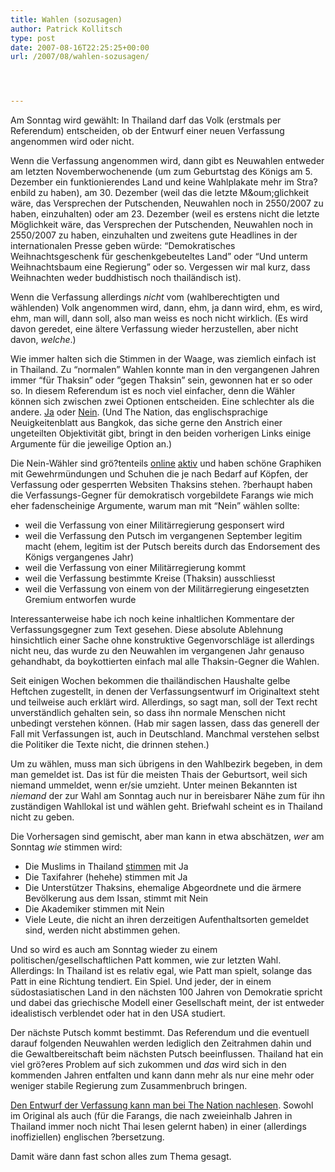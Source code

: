 ```yaml
---
title: Wahlen (sozusagen)
author: Patrick Kollitsch
type: post
date: 2007-08-16T22:25:25+00:00
url: /2007/08/wahlen-sozusagen/




---
```

Am Sonntag wird gewählt: In Thailand darf das Volk (erstmals per Referendum) entscheiden, ob der Entwurf einer neuen Verfassung angenommen wird oder nicht. 

Wenn die Verfassung angenommen wird, dann gibt es Neuwahlen entweder am letzten Novemberwochenende (um zum Geburtstag des Königs am 5. Dezember ein funktionierendes Land und keine Wahlplakate mehr im Stra?enbild zu haben), am 30. Dezember (weil das die letzte M&oum;glichkeit wäre, das Versprechen der Putschenden, Neuwahlen noch in 2550/2007 zu haben, einzuhalten) oder am 23. Dezember (weil es erstens nicht die letzte Möglichkeit wäre, das Versprechen der Putschenden, Neuwahlen noch in 2550/2007 zu haben, einzuhalten und zweitens gute Headlines in der internationalen Presse geben würde: &#8220;Demokratisches Weihnachtsgeschenk für geschenkgebeuteltes Land&#8221; oder &#8220;Und unterm Weihnachtsbaum eine Regierung&#8221; oder so. Vergessen wir mal kurz, dass Weihnachten weder buddhistisch noch thailändisch ist).

Wenn die Verfassung allerdings _nicht_ vom (wahlberechtigten und wählenden) Volk angenommen wird, dann, ehm, ja dann wird, ehm, es wird, ehm, man will, dann soll, also man weiss es noch nicht wirklich. (Es wird davon geredet, eine ältere Verfassung wieder herzustellen, aber nicht davon, _welche_.)

Wie immer halten sich die Stimmen in der Waage, was ziemlich einfach ist in Thailand. Zu &#8220;normalen&#8221; Wahlen konnte man in den vergangenen Jahren immer &#8220;für Thaksin&#8221; oder &#8220;gegen Thaksin&#8221; sein, gewonnen hat er so oder so. In diesem Referendum ist es noch viel einfacher, denn die Wähler können sich zwischen zwei Optionen entscheiden. Eine schlechter als die andere. [Ja][1] oder [Nein][2]. (Und The Nation, das englischsprachige Neuigkeitenblatt aus Bangkok, das siche gerne den Anstrich einer ungeteilten Objektivität gibt, bringt in den beiden vorherigen Links einige Argumente für die jeweilige Option an.)

Die Nein-Wähler sind grö?tenteils [online][3] [aktiv][4] und haben schöne Graphiken mit Gewehrmündungen und Schuhen die je nach Bedarf auf Köpfen, der Verfassung oder gesperrten Websiten Thaksins stehen. ?berhaupt haben die Verfassungs-Gegner für demokratisch vorgebildete Farangs wie mich eher fadenscheinige Argumente, warum man mit &#8220;Nein&#8221; wählen sollte:

  * weil die Verfassung von einer Militärregierung gesponsert wird
  * weil die Verfassung den Putsch im vergangenen September legitim macht (ehem, legitim ist der Putsch bereits durch das Endorsement des Königs vergangenes Jahr)
  * weil die Verfassung von einer Militärregierung kommt
  * weil die Verfassung bestimmte Kreise (Thaksin) ausschliesst
  * weil die Verfassung von einem von der Militärregierung eingesetzten Gremium entworfen wurde

Interessanterweise habe ich noch keine inhaltlichen Kommentare der Verfassungsgegner zum Text gesehen. Diese absolute Ablehnung hinsichtlich einer Sache ohne konstruktive Gegenvorschläge ist allerdings nicht neu, das wurde zu den Neuwahlen im vergangenen Jahr genauso gehandhabt, da boykottierten einfach mal alle Thaksin-Gegner die Wahlen. 

Seit einigen Wochen bekommen die thailändischen Haushalte gelbe Heftchen zugestellt, in denen der Verfassungsentwurf im Originaltext steht und teilweise auch erklärt wird. Allerdings, so sagt man, soll der Text recht unverständlich gehalten sein, so dass ihn normale Menschen nicht unbedingt verstehen können. (Hab mir sagen lassen, dass das generell der Fall mit Verfassungen ist, auch in Deutschland. Manchmal verstehen selbst die Politiker die Texte nicht, die drinnen stehen.)

Um zu wählen, muss man sich übrigens in den Wahlbezirk begeben, in dem man gemeldet ist. Das ist für die meisten Thais der Geburtsort, weil sich niemand ummeldet, wenn er/sie umzieht. Unter meinen Bekannten ist _niemand_ der zur Wahl am Sonntag auch nur in bereisbarer Nähe zum für ihn zuständigen Wahllokal ist und wählen geht. Briefwahl scheint es in Thailand nicht zu geben.

Die Vorhersagen sind gemischt, aber man kann in etwa abschätzen, _wer_ am Sonntag _wie_ stimmen wird:

  * Die Muslims in Thailand [stimmen][5] mit Ja
  * Die Taxifahrer (hehehe) stimmen mit Ja
  * Die Unterstützer Thaksins, ehemalige Abgeordnete und die ärmere Bevölkerung aus dem Issan, stimmt mit Nein
  * Die Akademiker stimmen mit Nein
  * Viele Leute, die nicht an ihren derzeitigen Aufenthaltsorten gemeldet sind, werden nicht abstimmen gehen.

Und so wird es auch am Sonntag wieder zu einem politischen/gesellschaftlichen Patt kommen, wie zur letzten Wahl. Allerdings: In Thailand ist es relativ egal, wie Patt man spielt, solange das Patt in eine Richtung tendiert. Ein Spiel. Und jeder, der in einem südostasiatischen Land in den nächsten 100 Jahren von Demokratie spricht und dabei das griechische Modell einer Gesellschaft meint, der ist entweder idealistisch verblendet oder hat in den <span class="caps">USA</span> studiert.

Der nächste Putsch kommt bestimmt. Das Referendum und die eventuell darauf folgenden Neuwahlen werden lediglich den Zeitrahmen dahin und die Gewaltbereitschaft beim nächsten Putsch beeinflussen. Thailand hat ein viel grö?eres Problem auf sich zukommen und _das_ wird sich in den kommenden Jahren entfalten und kann dann mehr als nur eine mehr oder weniger stabile Regierung zum Zusammenbruch bringen. 

[Den Entwurf der Verfassung kann man bei The Nation nachlesen][6]. Sowohl im Original als auch (für die Farangs, die nach zweieinhalb Jahren in Thailand immer noch nicht Thai lesen gelernt haben) in einer (allerdings inoffiziellen) englischen ?bersetzung. 

Damit wäre dann fast schon alles zum Thema gesagt.

 [1]: http://www.nationmultimedia.com/2007/08/17/opinion/opinion_30045345.php
 [2]: http://www.nationmultimedia.com/2007/08/17/opinion/opinion_30045346.php
 [3]: http://www.flickr.com/photos/isriya/sets/72157601437745957/
 [4]: http://www.wevoteno.net/
 [5]: http://www.nationmultimedia.com/breakingnews/read.php?newsid=30045404
 [6]: http://www.nationmultimedia.com/2007/07/31/headlines/headlines_30043115.php